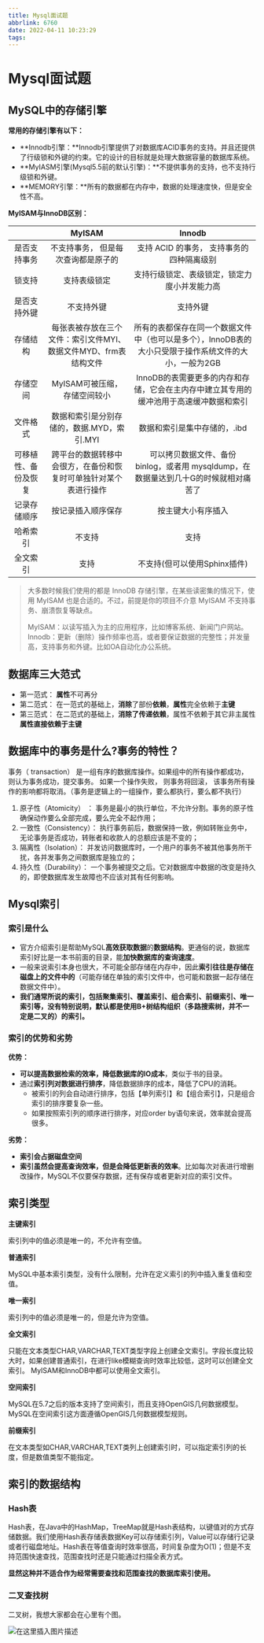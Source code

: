 ```yaml
---
title: Mysql面试题
abbrlink: 6760
date: 2022-04-11 10:23:29
tags:
---
```


# Mysql面试题

## MySQL中的存储引擎

**常用的存储引擎有以下：**

- **Innodb引擎：**Innodb引擎提供了对数据库ACID事务的支持。并且还提供了行级锁和外键的约束。它的设计的目标就是处理大数据容量的数据库系统。
- **MyIASM引擎(Mysql5.5前的默认引擎)：**不提供事务的支持，也不支持行级锁和外键。
- **MEMORY引擎：**所有的数据都在内存中，数据的处理速度快，但是安全性不高。

**MyISAM与InnoDB区别：**

|                      |                            MyISAM                            |                            Innodb                            |
| :------------------: | :----------------------------------------------------------: | :----------------------------------------------------------: |
|     是否支持事务     |             不支持事务， 但是每次查询都是原子的              |          支持 ACID 的事务， 支持事务的四种隔离级别           |
|        锁支持        |                         支持表级锁定                         |         支持行级锁定、表级锁定，锁定力度小并发能力高         |
|     是否支持外键     |                          不支持外键                          |                           支持外键                           |
|       存储结构       | 每张表被存放在三个文件：索引文件MYI、数据文件MYD、frm表结构文件 | 所有的表都保存在同一个数据文件中（也可以是多个），InnoDB表的大小只受限于操作系统文件的大小，一般为2GB |
|       存储空间       |                 MyISAM可被压缩，存储空间较小                 | InnoDB的表需要更多的内存和存储，它会在主内存中建立其专用的缓冲池用于高速缓冲数据和索引 |
|       文件格式       |          数据和索引是分别存储的，数据.MYD，索引.MYI          |                 数据和索引是集中存储的，.ibd                 |
| 可移植性、备份及恢复 | 跨平台的数据转移中会很方，在备份和恢复时可单独针对某个表进行操作 | 可以拷贝数据文件、备份 binlog，或者用 mysqldump，在数据量达到几十G的时候就相对痛苦了 |
|     记录存储顺序     |                      按记录插入顺序保存                      |                      按主键大小有序插入                      |
|       哈希索引       |                            不支持                            |                             支持                             |
|       全文索引       |                             支持                             |                 不支持(但可以使用Sphinx插件)                 |

> 大多数时候我们使用的都是 InnoDB 存储引擎，在某些读密集的情况下，使用 MyISAM 也是合适的。不过，前提是你的项目不介意 MyISAM 不支持事务、崩溃恢复等缺点。
>
> MyISAM：以读写插入为主的应用程序，比如博客系统、新闻门户网站。
> Innodb：更新（删除）操作频率也高，或者要保证数据的完整性；并发量高，支持事务和外键。比如OA自动化办公系统。

## 数据库三大范式

- 第一范式： **属性**不可再分
- 第二范式： 在一范式的基础上，**消除**了部份**依赖**，**属性**完全依赖于**主键**
- 第三范式： 在二范式的基础上，**消除了传递依赖**，属性不依赖于其它非主属性 **属性直接依赖于主键**

## 数据库中的事务是什么?事务的特性？

事务（ transaction） 是一组有序的数据库操作。如果组中的所有操作都成功， 则认为事务成功，提交事务。 如果一个操作失败， 则事务将回滚， 该事务所有操作的影响都将取消。（事务是逻辑上的一组操作，要么都执行，要么都不执行）

1. 原子性（Atomicity） ： 事务是最小的执行单位，不允许分割。事务的原子性确保动作要么全部完成，要么完全不起作用；
2. 一致性（Consistency）： 执行事务前后，数据保持一致，例如转账业务中，无论事务是否成功，转账者和收款人的总额应该是不变的；
3. 隔离性（Isolation）： 并发访问数据库时，一个用户的事务不被其他事务所干扰，各并发事务之间数据库是独立的；
4. 持久性（Durability）： 一个事务被提交之后。它对数据库中数据的改变是持久的，即使数据库发生故障也不应该对其有任何影响。



## Mysql索引

### 索引是什么

- 官方介绍索引是帮助MySQL**高效获取数据**的**数据结构**。更通俗的说，数据库索引好比是一本书前面的目录，能**加快数据库的查询速度**。
- 一般来说索引本身也很大，不可能全部存储在内存中，因此**索引往往是存储在磁盘上的文件中的**（可能存储在单独的索引文件中，也可能和数据一起存储在数据文件中）。
- **我们通常所说的索引，包括聚集索引、覆盖索引、组合索引、前缀索引、唯一索引等，没有特别说明，默认都是使用B+树结构组织（多路搜索树，并不一定是二叉的）的索引。**

### 索引的优势和劣势

**优势：**

- **可以提高数据检索的效率，降低数据库的IO成本**，类似于书的目录。
- 通过**索引列对数据进行排序**，降低数据排序的成本，降低了CPU的消耗。
  - 被索引的列会自动进行排序，包括【单列索引】和【组合索引】，只是组合索引的排序要复杂一些。
  - 如果按照索引列的顺序进行排序，对应order by语句来说，效率就会提高很多。

**劣势：**

- **索引会占据磁盘空间**
- **索引虽然会提高查询效率，但是会降低更新表的效率**。比如每次对表进行增删改操作，MySQL不仅要保存数据，还有保存或者更新对应的索引文件。

## 索引类型

**主键索引**

索引列中的值必须是唯一的，不允许有空值。

**普通索引**

MySQL中基本索引类型，没有什么限制，允许在定义索引的列中插入重复值和空值。

**唯一索引**

索引列中的值必须是唯一的，但是允许为空值。

**全文索引**

只能在文本类型CHAR,VARCHAR,TEXT类型字段上创建全文索引。字段长度比较大时，如果创建普通索引，在进行like模糊查询时效率比较低，这时可以创建全文索引。 MyISAM和InnoDB中都可以使用全文索引。

**空间索引**

MySQL在5.7之后的版本支持了空间索引，而且支持OpenGIS几何数据模型。MySQL在空间索引这方面遵循OpenGIS几何数据模型规则。

**前缀索引**

在文本类型如CHAR,VARCHAR,TEXT类列上创建索引时，可以指定索引列的长度，但是数值类型不能指定。

## 索引的数据结构

### Hash表

Hash表，在Java中的HashMap，TreeMap就是Hash表结构，以键值对的方式存储数据。我们使用Hash表存储表数据Key可以存储索引列，Value可以存储行记录或者行磁盘地址。Hash表在等值查询时效率很高，时间复杂度为O(1)；但是不支持范围快速查找，范围查找时还是只能通过扫描全表方式。

**显然这种并不适合作为经常需要查找和范围查找的数据库索引使用。**

### 二叉查找树

二叉树，我想大家都会在心里有个图。

![在这里插入图片描述](https://img-blog.csdnimg.cn/20201024113453660.png?x-oss-process=image/watermark,type_ZmFuZ3poZW5naGVpdGk,shadow_10,text_aHR0cHM6Ly9ibG9nLmNzZG4ubmV0L3FxXzM1MTkwNDky,size_16,color_FFFFFF,t_70#pic_center)
